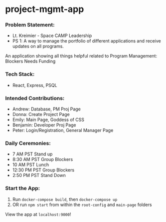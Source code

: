 # project-mgmt-app 

### Problem Statement: 
* Lt. Kreimier - Space CAMP Leadership
* PS 1: A way to manage the portfolio of different applications and receive updates on all programs.

An application showing all things helpful related to Program Management:
Blockers
Needs
Funding

### Tech Stack: 
* React, Express, PSQL

### Intended Contributions:
* Andrew: Database, PM Proj Page
* Donna: Create Project Page
* Emily: Main Page, Goddess of CSS
* Benjamin: Developer Proj Page
* Peter: Login/Registration, General Manager Page

### Daily Ceremonies:
* 7 AM PST Stand up
* 8:30 AM PST Group Blockers
* 10 AM PST Lunch
* 12:30 PM PST Group Blockers
* 2:50 PM PST Stand Down

### Start the App:
1. Run `docker-compose build`, then `docker-compose up`
2. OR run `npm start` from within the `root-config` and `main-page` folders

View the app at `localhost:9000`!